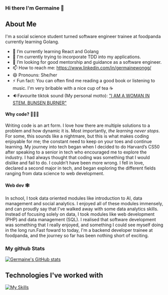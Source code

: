 ### Hi there I'm Germaine 👋

<!--
**germainewongg/germainewongg** is a ✨ _special_ ✨ repository because its `README.md` (this file) appears on your GitHub profile.

Here are some ideas to get you started:

- 🔭 I’m currently working on ...
- 🌱 I’m currently learning ...
- 👯 I’m looking to collaborate on ...
- 🤔 I’m looking for help with ...
- 💬 Ask me about ...
- 📫 How to reach me: ...
- 😄 Pronouns: ...
- ⚡ Fun fact: ...
-->

## About Me
I'm a social science student turned software engineer trainee at foodpanda currently learning Golang. 

- 🌱 I’m currently learning React and Golang
- 🧪 I'm currently trying to incorporate TDD into my applications. 
- 🤔 I’m looking for good mentorship and guidance as a software engineer. 
- 📫 How to reach me: https://www.linkedin.com/in/germainewongg/
- 😄 Pronouns: She/her
- ⚡ Fun fact: You can often find me reading a good book or listening to music. I'm very bribable with a nice cup of tea ☕️
- 🔉Favourite tiktok sound (My personal motto): ["I AM A WOMAN IN STEM. BUNSEN BURNER"](https://youtube.com/shorts/NIemphceX8U?feature=share)

#### Why code? 👩🏻‍💻
Writing code is an art form. I love how there are multiple solutions to a problem and how dynamic it is. Most importantly, *the learning never stops*. For some, this sounds like a nightmare, but this is what makes coding enjoyable for me; the constant need to keep on your toes and continue learning. My journey into tech began when I decided to do Harvard’s CS50 after speaking to a senior in tech who encouraged me to explore the industry. I had always thought that coding was something that I would dislike and fail to do. I couldn’t have been more wrong. I fell in love, declared a second major in tech, and began exploring the different fields ranging from data science to web development.
#### Web dev 🕸
In school, I took data oriented modules like introduction to AI, data management and social analytics. I enjoyed all of these modules immensely, and can proudly say that I’ve walked away with some data analytics skills. Instead of focusing solely on data, I took modules like web development (PHP) and data management (SQL). I realised that software development was something that I really enjoyed, and something I could see myself doing in the long run.Fast foward to today, I'm a backend developer trainee at foodpanda, and the journey so far has been nothing short of exciting. 

### My github Stats
[![Germaine's GitHub stats](https://github-readme-stats.vercel.app/api?username=germainewongg&countr_private=true&show_icons=true&theme=tokyonight)](https://github.com/germainewongg/github-readme-stats)

## Technologies I've worked with
[![My Skills](https://skillicons.dev/icons?i=go,rails,py,r,sql,html,css,js,react)](https://skillicons.dev)




